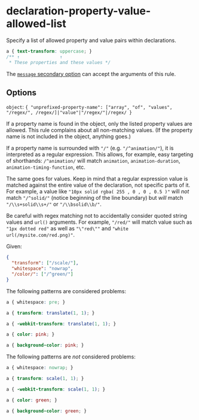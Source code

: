 # declaration-property-value-allowed-list

Specify a list of allowed property and value pairs within declarations.

<!-- prettier-ignore -->
```css
a { text-transform: uppercase; }
/** ↑               ↑
 * These properties and these values */
```

The [`message` secondary option](https://github.com/stylelint/stylelint/tree/15.8.0/docs/user-guide/configure.md#message) can accept the arguments of this rule.

## Options

`object`: `{ "unprefixed-property-name": ["array", "of", "values", "/regex/", /regex/]|"value"|"/regex/"|/regex/ }`

If a property name is found in the object, only the listed property values are allowed. This rule complains about all non-matching values. (If the property name is not included in the object, anything goes.)

If a property name is surrounded with `"/"` (e.g. `"/^animation/"`), it is interpreted as a regular expression. This allows, for example, easy targeting of shorthands: `/^animation/` will match `animation`, `animation-duration`, `animation-timing-function`, etc.

The same goes for values. Keep in mind that a regular expression value is matched against the entire value of the declaration, not specific parts of it. For example, a value like `"10px solid rgba( 255 , 0 , 0 , 0.5 )"` will _not_ match `"/^solid/"` (notice beginning of the line boundary) but _will_ match `"/\\s+solid\\s+/"` or `"/\\bsolid\\b/"`.

Be careful with regex matching not to accidentally consider quoted string values and `url()` arguments. For example, `"/red/"` will match value such as `"1px dotted red"` as well as `"\"red\""` and `"white url(/mysite.com/red.png)"`.

Given:

```json
{
  "transform": ["/scale/"],
  "whitespace": "nowrap",
  "/color/": ["/^green/"]
}
```

The following patterns are considered problems:

<!-- prettier-ignore -->
```css
a { whitespace: pre; }
```

<!-- prettier-ignore -->
```css
a { transform: translate(1, 1); }
```

<!-- prettier-ignore -->
```css
a { -webkit-transform: translate(1, 1); }
```

<!-- prettier-ignore -->
```css
a { color: pink; }
```

<!-- prettier-ignore -->
```css
a { background-color: pink; }
```

The following patterns are _not_ considered problems:

<!-- prettier-ignore -->
```css
a { whitespace: nowrap; }
```

<!-- prettier-ignore -->
```css
a { transform: scale(1, 1); }
```

<!-- prettier-ignore -->
```css
a { -webkit-transform: scale(1, 1); }
```

<!-- prettier-ignore -->
```css
a { color: green; }
```

<!-- prettier-ignore -->
```css
a { background-color: green; }
```
